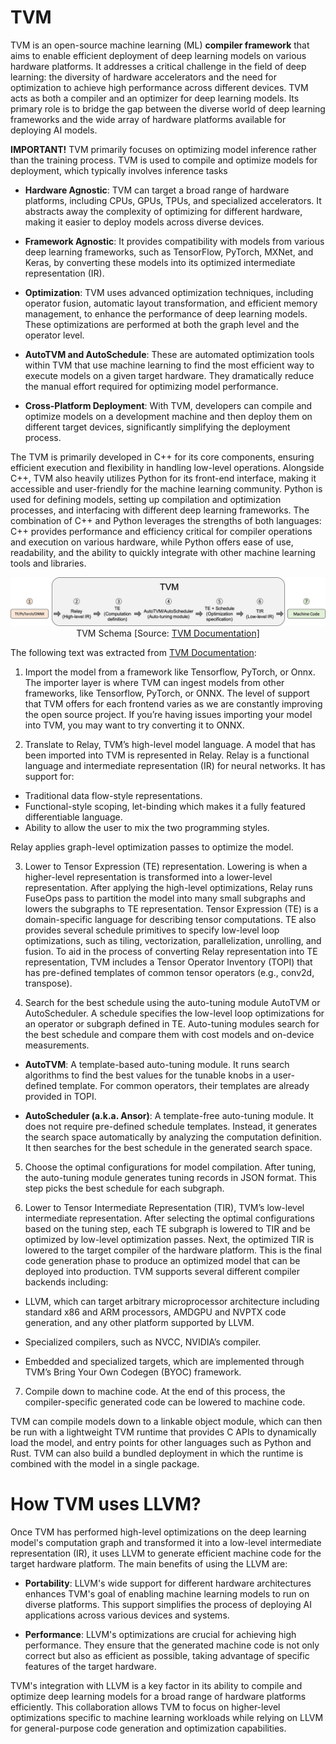 # TVM

TVM is an open-source machine learning (ML) **compiler framework** that aims to enable efficient deployment of deep learning models on various hardware platforms. It addresses a critical challenge in the field of deep learning: the diversity of hardware accelerators and the need for optimization to achieve high performance across different devices. TVM acts as both a compiler and an optimizer for deep learning models. Its primary role is to bridge the gap between the diverse world of deep learning frameworks and the wide array of hardware platforms available for deploying AI models.

**IMPORTANT!** TVM primarily focuses on optimizing model inference rather than the training process. TVM is used to compile and optimize models for deployment, which typically involves inference tasks

- **Hardware Agnostic**: TVM can target a broad range of hardware platforms, including CPUs, GPUs, TPUs, and specialized accelerators. It abstracts away the complexity of optimizing for different hardware, making it easier to deploy models across diverse devices.

- **Framework Agnostic**: It provides compatibility with models from various deep learning frameworks, such as TensorFlow, PyTorch, MXNet, and Keras, by converting these models into its optimized intermediate representation (IR).

- **Optimization**:  TVM uses advanced optimization techniques, including operator fusion, automatic layout transformation, and efficient memory management, to enhance the performance of deep learning models. These optimizations are performed at both the graph level and the operator level.

- **AutoTVM and AutoSchedule**: These are automated optimization tools within TVM that use machine learning to find the most efficient way to execute models on a given target hardware. They dramatically reduce the manual effort required for optimizing model performance.

- **Cross-Platform Deployment**: With TVM, developers can compile and optimize models on a development machine and then deploy them on different target devices, significantly simplifying the deployment process.

The TVM is primarily developed in C++ for its core components, ensuring efficient execution and flexibility in handling low-level operations. Alongside C++, TVM also heavily utilizes Python for its front-end interface, making it accessible and user-friendly for the machine learning community. Python is used for defining models, setting up compilation and optimization processes, and interfacing with different deep learning frameworks. The combination of C++ and Python leverages the strengths of both languages: C++ provides performance and efficiency critical for compiler operations and execution on various hardware, while Python offers ease of use, readability, and the ability to quickly integrate with other machine learning tools and libraries.

<center><img src="../assets/tvm_overview.png"></center>
<center>TVM Schema [Source: <a href="https://tvm.apache.org/docs/tutorial/introduction.html">TVM Documentation]</a></center>


The following text was extracted from [TVM Documentation](https://tvm.apache.org/docs/tutorial/introduction.html):

1. Import the model from a framework like Tensorflow, PyTorch, or Onnx. The importer layer is where TVM can ingest models from other frameworks, like Tensorflow, PyTorch, or ONNX. The level of support that TVM offers for each frontend varies as we are constantly improving the open source project. If you’re having issues importing your model into TVM, you may want to try converting it to ONNX.

2. Translate to Relay, TVM’s high-level model language. A model that has been imported into TVM is represented in Relay. Relay is a functional language and intermediate representation (IR) for neural networks. It has support for:

- Traditional data flow-style representations.
- Functional-style scoping, let-binding which makes it a fully featured differentiable language.
- Ability to allow the user to mix the two programming styles.

Relay applies graph-level optimization passes to optimize the model.

3. Lower to Tensor Expression (TE) representation. Lowering is when a higher-level representation is transformed into a lower-level representation. After applying the high-level optimizations, Relay runs FuseOps pass to partition the model into many small subgraphs and lowers the subgraphs to TE representation. Tensor Expression (TE) is a domain-specific language for describing tensor computations. TE also provides several schedule primitives to specify low-level loop optimizations, such as tiling, vectorization, parallelization, unrolling, and fusion. To aid in the process of converting Relay representation into TE representation, TVM includes a Tensor Operator Inventory (TOPI) that has pre-defined templates of common tensor operators (e.g., conv2d, transpose).

4. Search for the best schedule using the auto-tuning module AutoTVM or AutoScheduler. A schedule specifies the low-level loop optimizations for an operator or subgraph defined in TE. Auto-tuning modules search for the best schedule and compare them with cost models and on-device measurements.

- **AutoTVM**: A template-based auto-tuning module. It runs search algorithms to find the best values for the tunable knobs in a user-defined template. For common operators, their templates are already provided in TOPI.

- **AutoScheduler (a.k.a. Ansor)**: A template-free auto-tuning module. It does not require pre-defined schedule templates. Instead, it generates the search space automatically by analyzing the computation definition. It then searches for the best schedule in the generated search space.

5. Choose the optimal configurations for model compilation. After tuning, the auto-tuning module generates tuning records in JSON format. This step picks the best schedule for each subgraph.

6. Lower to Tensor Intermediate Representation (TIR), TVM’s low-level intermediate representation. After selecting the optimal configurations based on the tuning step, each TE subgraph is lowered to TIR and be optimized by low-level optimization passes. Next, the optimized TIR is lowered to the target compiler of the hardware platform. This is the final code generation phase to produce an optimized model that can be deployed into production. TVM supports several different compiler backends including:

- LLVM, which can target arbitrary microprocessor architecture including standard x86 and ARM processors, AMDGPU and NVPTX code generation, and any other platform supported by LLVM.

- Specialized compilers, such as NVCC, NVIDIA’s compiler.

- Embedded and specialized targets, which are implemented through TVM’s Bring Your Own Codegen (BYOC) framework.

7. Compile down to machine code. At the end of this process, the compiler-specific generated code can be lowered to machine code. 


TVM can compile models down to a linkable object module, which can then be run with a lightweight TVM runtime that provides C APIs to dynamically load the model, and entry points for other languages such as Python and Rust. TVM can also build a bundled deployment in which the runtime is combined with the model in a single package.

# How TVM uses LLVM?

Once TVM has performed high-level optimizations on the deep learning model's computation graph and transformed it into a low-level intermediate representation (IR), it uses LLVM to generate efficient machine code for the target hardware platform. The main benefits of using the LLVM are:

- **Portability**: LLVM's wide support for different hardware architectures enhances TVM's goal of enabling machine learning models to run on diverse platforms. This support simplifies the process of deploying AI applications across various devices and systems.

- **Performance**: LLVM's optimizations are crucial for achieving high performance. They ensure that the generated machine code is not only correct but also as efficient as possible, taking advantage of specific features of the target hardware.

TVM's integration with LLVM is a key factor in its ability to compile and optimize deep learning models for a broad range of hardware platforms efficiently. This collaboration allows TVM to focus on higher-level optimizations specific to machine learning workloads while relying on LLVM for general-purpose code generation and optimization capabilities.

